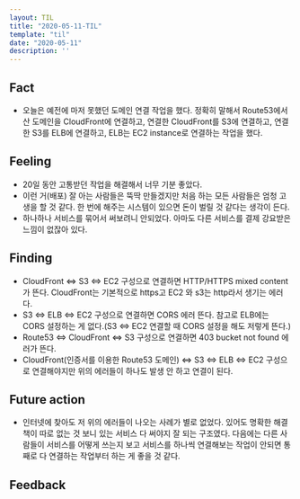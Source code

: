 ```yaml
---
layout: TIL
title: "2020-05-11-TIL"
template: "til"
date: "2020-05-11"
description: ''
---
```



## Fact

- 오늘은 예전에 마저 못했던 도메인 연결 작업을 했다. 정확히 말해서 Route53에서 산 도메인을 CloudFront에 연결하고, 연결한 CloudFront를 S3에 연결하고, 연결한 S3를 ELB에 연결하고, ELB는 EC2 instance로 연결하는 작업을 했다.

## Feeling

- 20일 동안 고통받던 작업을 해결해서 너무 기분 좋았다. 
- 이런 거(배포) 잘 아는 사람들은 뚝딱 만들겠지만 처음 하는 모든 사람들은 엄청 고생을 할 것 같다. 한 번에 해주는 시스템이 있으면 돈이 벌릴 것 같다는 생각이 든다.
- 하나하나 서비스를 묶어서 써보려니 안되었다. 아마도 다른 서비스를 결제 강요받은 느낌이 없잖아 있다.

## Finding

- CloudFront &lt;=&gt; S3 &lt;=&gt; EC2 구성으로 연결하면 HTTP/HTTPS mixed content가 뜬다. CloudFront는 기본적으로 https고 EC2 와 s3는 http라서 생기는 에러다.
- S3 &lt;=&gt; ELB &lt;=&gt; EC2 구성으로 연결하면 CORS 에러 뜬다. 참고로 ELB에는 CORS 설정하는 게 없다.(S3 &lt;=&gt; EC2 연결할 때 CORS 설정을 해도 저렇게 뜬다.)
- Route53 &lt;=&gt; CloudFront &lt;=&gt; S3 구성으로 연결하면 403 bucket not found 에러가 뜬다. 
- CloudFront(인증서를 이용한 Route53 도메인) &lt;=&gt; S3 &lt;=&gt; ELB &lt;=&gt; EC2 구성으로 연결해야지만 위의 에러들이 하나도 발생 안 하고 연결이 된다.

## Future action

- 인터넷에 찾아도 저 위의 에러들이 나오는 사례가 별로 없었다. 있어도 명확한 해결책이 따로 없는 것 보니 있는 서비스 다 써야지 잘 되는 구조였다. 다음에는 다른 사람들이 서비스를 어떻게 쓰는지 보고 서비스를 하나씩 연결해보는 작업이 안되면 통째로 다 연결하는 작업부터 하는 게 좋을 것 같다.

## Feedback
